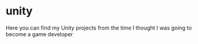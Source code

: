 # unity
Here you can find my Unity projects from the time I thought I was going to become a game developer
